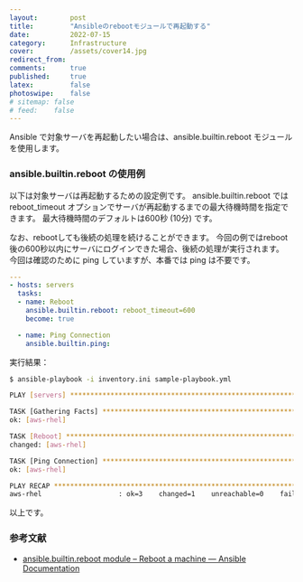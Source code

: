 ```yaml
---
layout:        post
title:         "Ansibleのrebootモジュールで再起動する"
date:          2022-07-15
category:      Infrastructure
cover:         /assets/cover14.jpg
redirect_from:
comments:      true
published:     true
latex:         false
photoswipe:    false
# sitemap: false
# feed:    false
---
```


Ansible で対象サーバを再起動したい場合は、ansible.builtin.reboot モジュールを使用します。

### ansible.builtin.reboot の使用例

以下は対象サーバは再起動するための設定例です。
ansible.builtin.reboot では reboot_timeout オプションでサーバが再起動するまでの最大待機時間を指定できます。
最大待機時間のデフォルトは600秒 (10分) です。

なお、rebootしても後続の処理を続けることができます。
今回の例ではreboot後の600秒以内にサーバにログインできた場合、後続の処理が実行されます。
今回は確認のために ping していますが、本番では ping は不要です。

```yml
---
- hosts: servers
  tasks:
  - name: Reboot
    ansible.builtin.reboot: reboot_timeout=600
    become: true

  - name: Ping Connection
    ansible.builtin.ping:
```

実行結果：

```bash
$ ansible-playbook -i inventory.ini sample-playbook.yml

PLAY [servers] *****************************************************************

TASK [Gathering Facts] *********************************************************
ok: [aws-rhel]

TASK [Reboot] ******************************************************************
changed: [aws-rhel]

TASK [Ping Connection] *********************************************************
ok: [aws-rhel]

PLAY RECAP *********************************************************************
aws-rhel                   : ok=3    changed=1    unreachable=0    failed=0    skipped=0    rescued=0    ignored=0  
```

以上です。

### 参考文献
- [ansible.builtin.reboot module – Reboot a machine — Ansible Documentation](https://docs.ansible.com/ansible/latest/collections/ansible/builtin/reboot_module.html)

